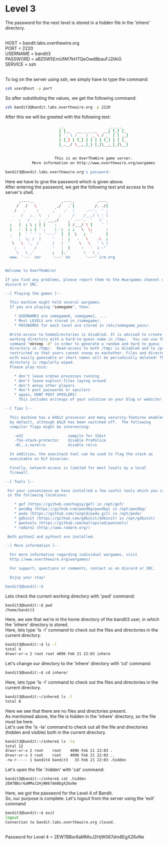 # Level 3
The password for the next level is stored in a hidden file in the 'inhere' directory.<br /><br />

HOST = bandit.labs.overthewire.org<br />
PORT = 2220<br />
USERNAME = bandit3<br />
PASSWORD = aBZ0W5EmUfAf7kHTQeOwd8bauFJ2lAiG<br />
SERVICE = ssh<br /><br />

To log on the server using ssh, we simply have to type the command:
```bash
ssh user@host -p port
```
So after substituting the values, we get the following command:
```bash
ssh bandit3@bandit.labs.overthewire.org -p 2220
```
After this we will be greeted with the following text:
```bash
                         _                     _ _ _   
                        | |__   __ _ _ __   __| (_) |_ 
                        | '_ \ / _` | '_ \ / _` | | __|
                        | |_) | (_| | | | | (_| | | |_ 
                        |_.__/ \__,_|_| |_|\__,_|_|\__|
                                                       

                      This is an OverTheWire game server. 
            More information on http://www.overthewire.org/wargames

bandit3@bandit.labs.overthewire.org's password:
```
Here we have to give the password which is given above.<br />
After entering the password, we get the following text and access to the server's shell.
```bash
      ,----..            ,----,          .---.
     /   /   \         ,/   .`|         /. ./|
    /   .     :      ,`   .'  :     .--'.  ' ;
   .   /   ;.  \   ;    ;     /    /__./ \ : |
  .   ;   /  ` ; .'___,/    ,' .--'.  '   \' .
  ;   |  ; \ ; | |    :     | /___/ \ |    ' '
  |   :  | ; | ' ;    |.';  ; ;   \  \;      :
  .   |  ' ' ' : `----'  |  |  \   ;  `      |
  '   ;  \; /  |     '   :  ;   .   \    .\  ;
   \   \  ',  /      |   |  '    \   \   ' \ |
    ;   :    /       '   :  |     :   '  |--"
     \   \ .'        ;   |.'       \   \ ;
  www. `---` ver     '---' he       '---" ire.org


Welcome to OverTheWire!

If you find any problems, please report them to the #wargames channel on
discord or IRC.

--[ Playing the games ]--

  This machine might hold several wargames.
  If you are playing "somegame", then:

    * USERNAMES are somegame0, somegame1, ...
    * Most LEVELS are stored in /somegame/.
    * PASSWORDS for each level are stored in /etc/somegame_pass/.

  Write-access to homedirectories is disabled. It is advised to create a
  working directory with a hard-to-guess name in /tmp/.  You can use the
  command "mktemp -d" in order to generate a random and hard to guess
  directory in /tmp/.  Read-access to both /tmp/ is disabled and to /proc
  restricted so that users cannot snoop on eachother. Files and directories
  with easily guessable or short names will be periodically deleted! The /tmp
  directory is regularly wiped.
  Please play nice:

    * don't leave orphan processes running
    * don't leave exploit-files laying around
    * don't annoy other players
    * don't post passwords or spoilers
    * again, DONT POST SPOILERS!
      This includes writeups of your solution on your blog or website!

--[ Tips ]--

  This machine has a 64bit processor and many security-features enabled
  by default, although ASLR has been switched off.  The following
  compiler flags might be interesting:

    -m32                    compile for 32bit
    -fno-stack-protector    disable ProPolice
    -Wl,-z,norelro          disable relro

  In addition, the execstack tool can be used to flag the stack as
  executable on ELF binaries.

  Finally, network-access is limited for most levels by a local
  firewall.

--[ Tools ]--

 For your convenience we have installed a few useful tools which you can find
 in the following locations:

    * gef (https://github.com/hugsy/gef) in /opt/gef/
    * pwndbg (https://github.com/pwndbg/pwndbg) in /opt/pwndbg/
    * peda (https://github.com/longld/peda.git) in /opt/peda/
    * gdbinit (https://github.com/gdbinit/Gdbinit) in /opt/gdbinit/
    * pwntools (https://github.com/Gallopsled/pwntools)
    * radare2 (http://www.radare.org/)

 Both python2 and python3 are installed.

--[ More information ]--

  For more information regarding individual wargames, visit
  http://www.overthewire.org/wargames/

  For support, questions or comments, contact us on discord or IRC.

  Enjoy your stay!

bandit3@bandit:~$
```
Lets check the current working directory with 'pwd' command:
```bash
bandit3@bandit:~$ pwd
/home/bandit3
```
Here, we see that we're in the home directory of the bandit3 user, in which the 'inhere' directory is stored.<br />
Here, lets type 'ls -l' command to check out the files and directories in the current directory.
```bash
bandit3@bandit:~$ ls -l
total 4
drwxr-xr-x 2 root root 4096 Feb 21 22:03 inhere
```
Let's change our directory to the 'inhere' directory with 'cd' command:
```bash
bandit3@bandit:~$ cd inhere/
```
Here, lets type 'ls -l' command to check out the files and directories in the current directory.
```bash
bandit3@bandit:~/inhere$ ls -l
total 0
```
Here we see that there are no files and directories present.<br />
As mentioned above, the file is hidden in the 'inhere' directory, so the file must be here.<br />
Let's use the 'ls -la' command to check out all the file and directories (hidden and visible) both in the current directory.
```bash
bandit3@bandit:~/inhere$ ls -la
total 12
drwxr-xr-x 2 root    root    4096 Feb 21 22:03 .
drwxr-xr-x 3 root    root    4096 Feb 21 22:03 ..
-rw-r----- 1 bandit4 bandit3   33 Feb 21 22:03 .hidden
```
Let's open the file '.hidden' with 'cat' command:
```bash
bandit3@bandit:~/inhere$ cat .hidden 
2EW7BBsr6aMMoJ2HjW067dm8EgX26xNe
```
Here, we got the password for the Level 4 of Bandit.<br />
So, our purpose is complete. Let's logout from the server using the 'exit' command
```bash
bandit3@bandit:~$ exit
logout
Connection to bandit.labs.overthewire.org closed.
```
<br />
Password for Level 4 = 2EW7BBsr6aMMoJ2HjW067dm8EgX26xNe
